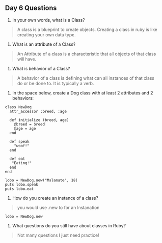 ## Day 6 Questions

1. In your own words, what is a Class?
> A class is a blueprint to create objects. Creating a class in ruby is like
 creating your own data type.

1. What is an attribute of a Class?
> An Attribute of a class is a characteristic that all objects of that class
 will have.

1. What is behavior of a Class?
> A behavior of a class is defining what can all instances of that class do or
 be done to. It is typically a verb.

1. In the space below, create a Dog class with at least 2 attributes and 2 behaviors:
```
class NewDog
  attr_accessor :breed, :age

  def initialize (breed, age)
    @breed = breed
    @age = age
  end

  def speak
    "woof!"
  end

  def eat
   "Eating!"
  end
end

lobo = NewDog.new("Malamute", 18)
puts lobo.speak
puts lobo.eat

```
1. How do you create an instance of a class?
>you would use .new to for an Instanation
```
lobo = NewDog.new
```
1. What questions do you still have about classes in Ruby?
> Not many questions I just need practice!
